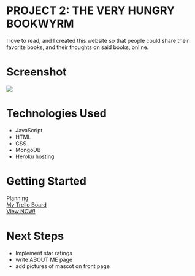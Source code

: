 # PROJECT 2: THE VERY HUNGRY BOOKWYRM

I love to read, and I created this website so that people could share their favorite books, and their thoughts on said books, online.

# Screenshot

<img src="/images/screenshot.png">

# Technologies Used

- JavaScript
- HTML
- CSS
- MongoDB
- Heroku hosting

# Getting Started

<a href="/images/wire_frame.png">Planning</a> <br>
<a href="https://trello.com/b/MZxdD0vw/bookwyrm">My Trello Board</a> <br>
<a href="https://very-hungry-bookwyrm.herokuapp.com/">View NOW!</a> <br>

# Next Steps

- Implement star ratings
- write ABOUT ME page
- add pictures of mascot on front page